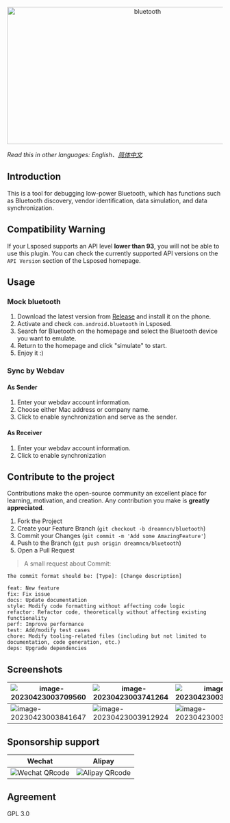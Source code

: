 <p align="center">
  <img src="https://socialify.git.ci/dreamncn/bluetooth/image?description=1&font=Source%20Code%20Pro&forks=1&issues=1&logo=https%3A%2F%2Fpic.dreamn.cn%2FuPic%2F2023_04_22_23_52_24_1682178744_1682178744595_CRaKET.png&name=1&pattern=Floating%20Cogs&pulls=1&stargazers=1&theme=Auto" alt="bluetooth" width="640" height="320" /></p>

 *Read this in other languages: English、[简体中文](README.zh_CN.md).*

## Introduction
This is a tool for debugging low-power Bluetooth, which has functions such as Bluetooth discovery, vendor identification, data simulation, and data synchronization.

## Compatibility Warning

If your Lsposed supports an API level **lower than 93**, you will not be able to use this plugin. You can check the currently supported API versions on the `API Version` section of the Lsposed homepage.


## Usage

### Mock bluetooth

1. Download the latest version from [Release](https://github.com/AnkioTomas/bluetooth/releases) and install it on the phone.
2. Activate and check `com.android.bluetooth` in Lsposed.
3. Search for Bluetooth on the homepage and select the Bluetooth device you want to emulate.
4. Return to the homepage and click "simulate" to start.
5. Enjoy it :)

### Sync by Webdav

#### As Sender

1. Enter your webdav account information.
2. Choose either Mac address or company name.
3. Click to enable synchronization and serve as the sender.

#### As Receiver

1. Enter your webdav account information.
2. Click to enable synchronization

##  Contribute to the project

Contributions make the open-source community an excellent place for learning, motivation, and creation. Any contribution you make is **greatly appreciated**.

1. Fork the Project
2. Create your Feature Branch (`git checkout -b dreamncn/bluetooth`)
3. Commit your Changes (`git commit -m 'Add some AmazingFeature'`)
4. Push to the Branch (`git push origin dreamncn/bluetooth`)
5. Open a Pull Request

> A small request about Commit: 

```
The commit format should be: [Type]: [Change description]

feat: New feature
fix: Fix issue
docs: Update documentation
style: Modify code formatting without affecting code logic
refactor: Refactor code, theoretically without affecting existing functionality
perf: Improve performance
test: Add/modify test cases
chore: Modify tooling-related files (including but not limited to documentation, code generation, etc.)
deps: Upgrade dependencies
```

## Screenshots

| ![image-20230423003709560](https://pic.dreamn.cn/uPic/2023_04_23_00_37_12_1682181432_1682181432157_FujGlZ.png) | ![image-20230423003741264](https://pic.dreamn.cn/uPic/2023_04_23_00_37_44_1682181464_1682181464412_pHiGh0.png) | ![image-20230423003806966](https://pic.dreamn.cn/uPic/2023_04_23_00_38_09_1682181489_1682181489088_Ek7N08.png) |
| ------------------------------------------------------------ | ------------------------------------------------------------ | ------------------------------------------------------------ |
| ![image-20230423003841647](https://pic.dreamn.cn/uPic/2023_04_23_00_38_51_1682181531_1682181531325_4D4a83.png) | ![image-20230423003912924](https://pic.dreamn.cn/uPic/2023_04_23_00_39_14_1682181554_1682181554862_V0wqQf.png) | ![image-20230423003938267](https://pic.dreamn.cn/uPic/2023_04_23_00_39_40_1682181580_1682181580266_ruC8Tc.png) |

## Sponsorship support

|                                                Wechat                                                |                                                Alipay                                                |
|:----------------------------------------------------------------------------------------------------:|:----------------------------------------------------------------------------------------------------:|
| ![Wechat QRcode](https://pic.dreamn.cn/uPic/2023_04_23_00_41_49_1682181709_1682181709722_KGWAI6.jpg) | ![Alipay QRcode](https://pic.dreamn.cn/uPic/2023_04_23_00_42_02_1682181722_1682181722820_82xpxH.jpg) |



## Agreement

GPL 3.0